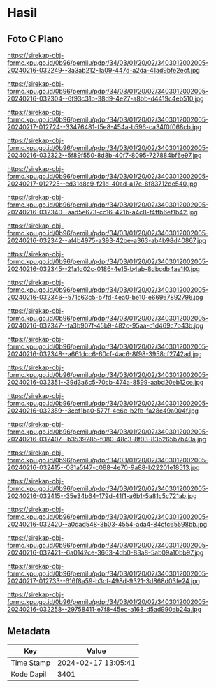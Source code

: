 # Hasil

## Foto C Plano

https://sirekap-obj-formc.kpu.go.id/0b96/pemilu/pdpr/34/03/01/20/02/3403012002005-20240216-032249--3a3ab212-1a09-447d-a2da-41ad9bfe2ecf.jpg

https://sirekap-obj-formc.kpu.go.id/0b96/pemilu/pdpr/34/03/01/20/02/3403012002005-20240216-032304--6f93c31b-38d9-4e27-a8bb-d4419c4eb510.jpg

https://sirekap-obj-formc.kpu.go.id/0b96/pemilu/pdpr/34/03/01/20/02/3403012002005-20240217-012724--33476481-f5e8-454a-b596-ca34f0f068cb.jpg

https://sirekap-obj-formc.kpu.go.id/0b96/pemilu/pdpr/34/03/01/20/02/3403012002005-20240216-032322--5f89f550-8d8b-40f7-8095-727884bf6e97.jpg

https://sirekap-obj-formc.kpu.go.id/0b96/pemilu/pdpr/34/03/01/20/02/3403012002005-20240217-012725--ed31d8c9-f21d-40ad-a17e-8f83712de540.jpg

https://sirekap-obj-formc.kpu.go.id/0b96/pemilu/pdpr/34/03/01/20/02/3403012002005-20240216-032340--aad5e673-cc16-421b-a4c8-f4ffb6ef1b42.jpg

https://sirekap-obj-formc.kpu.go.id/0b96/pemilu/pdpr/34/03/01/20/02/3403012002005-20240216-032342--af4b4975-a393-42be-a363-ab4b98d40867.jpg

https://sirekap-obj-formc.kpu.go.id/0b96/pemilu/pdpr/34/03/01/20/02/3403012002005-20240216-032345--21a1d02c-0186-4e15-b4ab-8dbcdb4ae1f0.jpg

https://sirekap-obj-formc.kpu.go.id/0b96/pemilu/pdpr/34/03/01/20/02/3403012002005-20240216-032346--571c63c5-b7fd-4ea0-be10-e66967892796.jpg

https://sirekap-obj-formc.kpu.go.id/0b96/pemilu/pdpr/34/03/01/20/02/3403012002005-20240216-032347--fa3b907f-45b9-482c-95aa-c1d469c7b43b.jpg

https://sirekap-obj-formc.kpu.go.id/0b96/pemilu/pdpr/34/03/01/20/02/3403012002005-20240216-032348--a661dcc6-60cf-4ac6-8f98-3958cf2742ad.jpg

https://sirekap-obj-formc.kpu.go.id/0b96/pemilu/pdpr/34/03/01/20/02/3403012002005-20240216-032351--39d3a6c5-70cb-474a-8599-aabd20eb12ce.jpg

https://sirekap-obj-formc.kpu.go.id/0b96/pemilu/pdpr/34/03/01/20/02/3403012002005-20240216-032359--3ccf1ba0-577f-4e6e-b2fb-fa28c49a004f.jpg

https://sirekap-obj-formc.kpu.go.id/0b96/pemilu/pdpr/34/03/01/20/02/3403012002005-20240216-032407--b3539285-f080-48c3-8f03-83b265b7b40a.jpg

https://sirekap-obj-formc.kpu.go.id/0b96/pemilu/pdpr/34/03/01/20/02/3403012002005-20240216-032415--081a5f47-c088-4e70-9a88-b22201e18513.jpg

https://sirekap-obj-formc.kpu.go.id/0b96/pemilu/pdpr/34/03/01/20/02/3403012002005-20240216-032415--35e34b64-179d-41f1-a6b1-5a81c5c721ab.jpg

https://sirekap-obj-formc.kpu.go.id/0b96/pemilu/pdpr/34/03/01/20/02/3403012002005-20240216-032420--a0dad548-3b03-4554-ada4-84cfc65598bb.jpg

https://sirekap-obj-formc.kpu.go.id/0b96/pemilu/pdpr/34/03/01/20/02/3403012002005-20240216-032421--6a0142ce-3663-4db0-83a8-5ab09a10bb97.jpg

https://sirekap-obj-formc.kpu.go.id/0b96/pemilu/pdpr/34/03/01/20/02/3403012002005-20240217-012733--616f8a59-b3cf-498d-9321-3d868d03fe24.jpg

https://sirekap-obj-formc.kpu.go.id/0b96/pemilu/pdpr/34/03/01/20/02/3403012002005-20240216-032258--29758411-e7f8-45ec-a168-d5ad990ab24a.jpg


## Metadata

| Key        | Value               |
| ---------- | ------------------- |
| Time Stamp | 2024-02-17 13:05:41 |
| Kode Dapil | 3401                |



